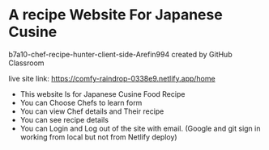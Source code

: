 
# A recipe Website For Japanese Cusine
b7a10-chef-recipe-hunter-client-side-Arefin994 created by GitHub Classroom

live site link: https://comfy-raindrop-0338e9.netlify.app/home

* This website Is for Japanese Cusine Food Recipe
* You can Choose Chefs to learn form
* You can view Chef details and Their recipe
* You can  see recipe details 
* You can Login and Log out of the site with email. (Google and git sign in working from local but not from Netlify deploy)

